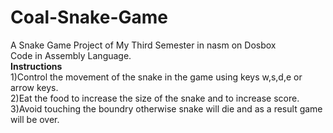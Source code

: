 # Coal-Snake-Game
A Snake Game Project of My Third Semester in nasm on Dosbox
<br>
Code in Assembly Language.
<br>
<b>
Instructions
</b>
<br>
1)Control the movement of the snake in the game using keys w,s,d,e or arrow keys.
<br>
2)Eat the food to increase the size of the snake and to increase score.
<br>
3)Avoid touching the boundry otherwise snake will die and as a result game will be over.


